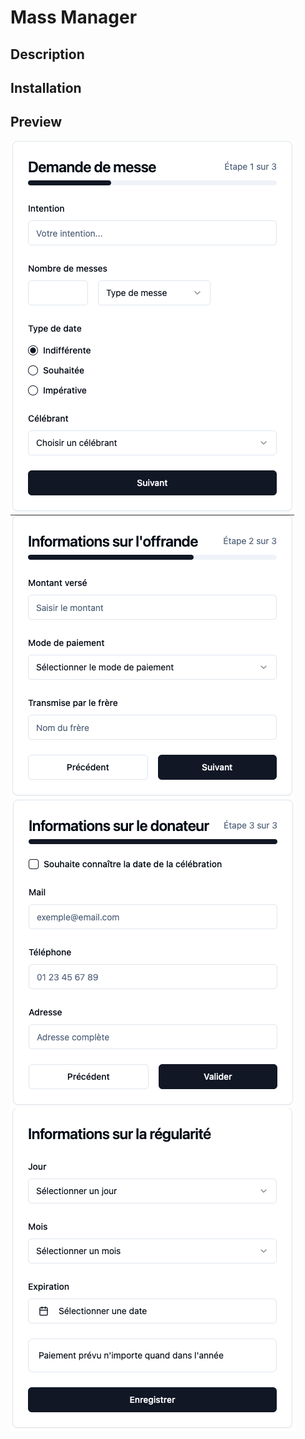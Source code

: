 # Mass Manager

## Description

## Installation

## Preview



![alt text](<frontend/public/Screenshot 2024-10-26 at 23.56.33.png>)
![alt text](<frontend/public/Screenshot 2024-10-26 at 23.56.41.png>)
![alt text](<frontend/public/Screenshot 2024-10-26 at 23.56.50.png>)
![alt text](<frontend/public/Screenshot 2024-10-26 at 23.57.20.png>)